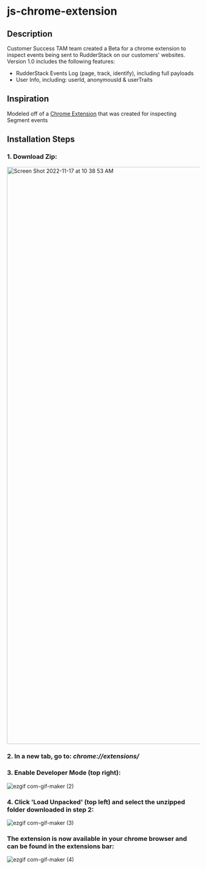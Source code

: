 # js-chrome-extension

## Description
Customer Success TAM team created a Beta for a chrome extension to inspect events being sent to RudderStack on our customers' websites. Version 1.0 includes the following features:
- RudderStack Events Log (page, track, identify), including full payloads
- User Info, including: userId, anonymousId & userTraits

## Inspiration
Modeled off of a [Chrome Extension](https://chrome.google.com/webstore/detail/segment-event-tracker/hbanigoffkilibdakdmmlgefndpjmajl) that was created for inspecting Segment events

## Installation Steps
### 1. Download Zip:
<img width="1512" alt="Screen Shot 2022-11-17 at 10 38 53 AM" src="https://user-images.githubusercontent.com/106251387/202490843-266db183-842d-44a0-8cea-d0e34931874b.png">

### 2. In a new tab, go to: *chrome://extensions/*


### 3. Enable Developer Mode (top right):
![ezgif com-gif-maker (2)](https://user-images.githubusercontent.com/106251387/202491948-7bd845af-a106-41f3-9ce2-95af51ae8850.gif)

### 4. Click 'Load Unpacked' (top left) and select the unzipped folder downloaded in step 2:
![ezgif com-gif-maker (3)](https://user-images.githubusercontent.com/106251387/202495198-9f492346-bd57-41e3-963d-0ef8a6c443ff.gif)

### The extension is now available in your chrome browser and can be found in the extensions bar:
![ezgif com-gif-maker (4)](https://user-images.githubusercontent.com/106251387/202553534-57f5f860-7042-4db8-bd04-b269c2e794b6.gif)
